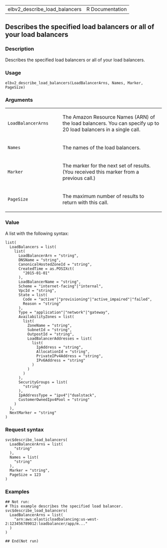 <table style="width: 100%;">
<tbody>
<tr class="odd">
<td>elbv2_describe_load_balancers</td>
<td style="text-align: right;">R Documentation</td>
</tr>
</tbody>
</table>

## Describes the specified load balancers or all of your load balancers

### Description

Describes the specified load balancers or all of your load balancers.

### Usage

    elbv2_describe_load_balancers(LoadBalancerArns, Names, Marker, PageSize)

### Arguments

<table>
<colgroup>
<col style="width: 35%" />
<col style="width: 65%" />
</colgroup>
<tbody>
<tr class="odd">
<td><code
id="elbv2_describe_load_balancers_:_LoadBalancerArns">LoadBalancerArns</code></td>
<td><p>The Amazon Resource Names (ARN) of the load balancers. You can
specify up to 20 load balancers in a single call.</p></td>
</tr>
<tr class="even">
<td><code id="elbv2_describe_load_balancers_:_Names">Names</code></td>
<td><p>The names of the load balancers.</p></td>
</tr>
<tr class="odd">
<td><code id="elbv2_describe_load_balancers_:_Marker">Marker</code></td>
<td><p>The marker for the next set of results. (You received this marker
from a previous call.)</p></td>
</tr>
<tr class="even">
<td><code
id="elbv2_describe_load_balancers_:_PageSize">PageSize</code></td>
<td><p>The maximum number of results to return with this call.</p></td>
</tr>
</tbody>
</table>

### Value

A list with the following syntax:

    list(
      LoadBalancers = list(
        list(
          LoadBalancerArn = "string",
          DNSName = "string",
          CanonicalHostedZoneId = "string",
          CreatedTime = as.POSIXct(
            "2015-01-01"
          ),
          LoadBalancerName = "string",
          Scheme = "internet-facing"|"internal",
          VpcId = "string",
          State = list(
            Code = "active"|"provisioning"|"active_impaired"|"failed",
            Reason = "string"
          ),
          Type = "application"|"network"|"gateway",
          AvailabilityZones = list(
            list(
              ZoneName = "string",
              SubnetId = "string",
              OutpostId = "string",
              LoadBalancerAddresses = list(
                list(
                  IpAddress = "string",
                  AllocationId = "string",
                  PrivateIPv4Address = "string",
                  IPv6Address = "string"
                )
              )
            )
          ),
          SecurityGroups = list(
            "string"
          ),
          IpAddressType = "ipv4"|"dualstack",
          CustomerOwnedIpv4Pool = "string"
        )
      ),
      NextMarker = "string"
    )

### Request syntax

    svc$describe_load_balancers(
      LoadBalancerArns = list(
        "string"
      ),
      Names = list(
        "string"
      ),
      Marker = "string",
      PageSize = 123
    )

### Examples

    ## Not run: 
    # This example describes the specified load balancer.
    svc$describe_load_balancers(
      LoadBalancerArns = list(
        "arn:aws:elasticloadbalancing:us-west-2:123456789012:loadbalancer/app/m..."
      )
    )

    ## End(Not run)
